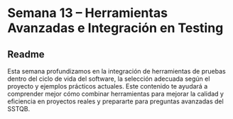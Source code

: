 # Semana 13 – Herramientas Avanzadas e Integración en Testing

## Readme

Esta semana profundizamos en la integración de herramientas de pruebas dentro del ciclo de vida del software, la selección adecuada según el proyecto y ejemplos prácticos actuales. Este contenido te ayudará a comprender mejor cómo combinar herramientas para mejorar la calidad y eficiencia en proyectos reales y prepararte para preguntas avanzadas del SSTQB.
